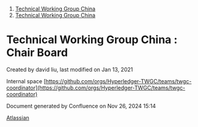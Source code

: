1. [Technical Working Group China](index.html)
2. [Technical Working Group China](Technical-Working-Group-China_22151170.html)

# Technical Working Group China : Chair Board

Created by david liu, last modified on Jan 13, 2021

Internal space [https://github.com/orgs/Hyperledger-TWGC/teams/twgc-coordinator](https://github.com/orgs/Hyperledger-TWGC/teams/twgc-coordinator)

Document generated by Confluence on Nov 26, 2024 15:14

[Atlassian](http://www.atlassian.com/)
